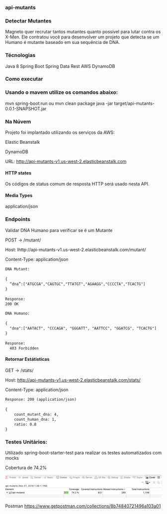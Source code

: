 ### api-mutants


### Detectar Mutantes

Magneto quer recrutar tantos mutantes quanto possível para lutar contra os X-Men. Ele contratou você para desenvolver um projeto que detecta se um Humano é mutante baseado em sua sequência de DNA.

### Técnologias
Java 8 Spring Boot Spring Data Rest AWS DynamoDB

### Como executar
### Usando o mavem utilize os comandos abaixo:
mvn spring-boot:run
ou
mvn clean package
java -jar target/api-mutants-0.0.1-SNAPSHOT.jar

### Na Núvem
Projeto foi implantado utilizando os serviços da AWS:


Elastic Beanstalk

DynamoDB

URL: http://api-mutants-v1.us-west-2.elasticbeanstalk.com


#### HTTP states

Os códigos de status comum de resposta HTTP será usado nesta API.

#### Media Types

application/json

### Endpoints

Validar DNA Humano para verificar se é um Mutante

POST → /mutant/

Host: lhttp://api-mutants-v1.us-west-2.elasticbeanstalk.com/mutant/

Content-Type: application/json

```
DNA Mutant:

{
  “dna”:["ATGCGA","CAGTGC","TTATGT","AGAAGG","CCCCTA","TCACTG"]
}

Response:
200 OK
```


```
DNA Humano:

{
  "dna":["AATACT", "CCCAGA", "GGGATT", "AATTCC", "GGATCG", "TCACTG"]
}

Response:
  403 Forbidden
```

#### Retornar Estátisticas

GET → /stats/ 

Host: http://api-mutants-v1.us-west-2.elasticbeanstalk.com/stats/ 

Content-Type: application/json

```
Response: 200 (application/json)

{
    count_mutant_dna: 4,
    count_human_dna: 1,
    ratio: 0.8
}
```


### Testes Unitários:

Utilizado spring-boot-starter-test para realizar os testes automatizados com mocks

Cobertura de 74.2%

![Test Image](https://raw.githubusercontent.com/henriqueeloi/api-mutants/master/cobertura.png)

Postman
https://www.getpostman.com/collections/8b74840721496a103a01
